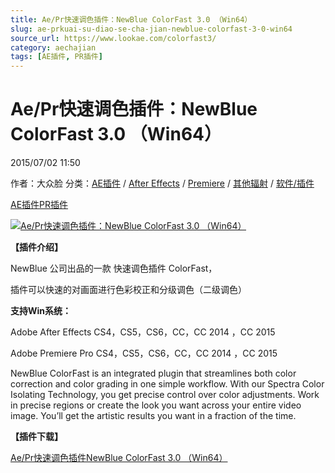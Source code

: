 ```yaml
---
title: Ae/Pr快速调色插件：NewBlue ColorFast 3.0 （Win64）
slug: ae-prkuai-su-diao-se-cha-jian-newblue-colorfast-3-0-win64
source_url: https://www.lookae.com/colorfast3/
category: aechajian
tags: [AE插件, PR插件]
---
```

# Ae/Pr快速调色插件：NewBlue ColorFast 3.0 （Win64）

2015/07/02 11:50

作者：大众脸
分类：[AE插件](https://www.lookae.com/after-effects/aechajian/) / [After Effects](https://www.lookae.com/after-effects/) / [Premiere](https://www.lookae.com/qitarjcj/premierezy/) / [其他辐射](https://www.lookae.com/others/) / [软件/插件](https://www.lookae.com/qitarjcj/)

[AE插件](https://www.lookae.com/tag/ae%e6%8f%92%e4%bb%b6/)[PR插件](https://www.lookae.com/tag/pr%e6%8f%92%e4%bb%b6/)

[![Ae/Pr快速调色插件：NewBlue ColorFast 3.0 （Win64）](https://www.lookae.com/wp-content/uploads/2015/07/ColorFast.jpg "Ae/Pr快速调色插件：NewBlue ColorFast 3.0 （Win64）-LookAE.com")](https://www.lookae.com/wp-content/uploads/2015/07/ColorFast.jpg)

**【插件介绍】**

NewBlue 公司出品的一款 快速调色插件 ColorFast，

插件可以快速的对画面进行色彩校正和分级调色（二级调色）

**支持Win系统：**

Adobe After Effects CS4，CS5，CS6，CC，CC 2014 ，CC 2015

Adobe Premiere Pro CS4，CS5，CS6，CC，CC 2014 ，CC 2015

NewBlue ColorFast is an integrated plugin that streamlines both color correction and color grading in one simple workflow. With our Spectra Color Isolating Technology, you get precise control over color adjustments. Work in precise regions or create the look you want across your entire video image. You’ll get the artistic results you want in a fraction of the time.

**【插件下载】**

[Ae/Pr快速调色插件NewBlue ColorFast 3.0 （Win64）](https://www.400gb.com/file/103430903)
